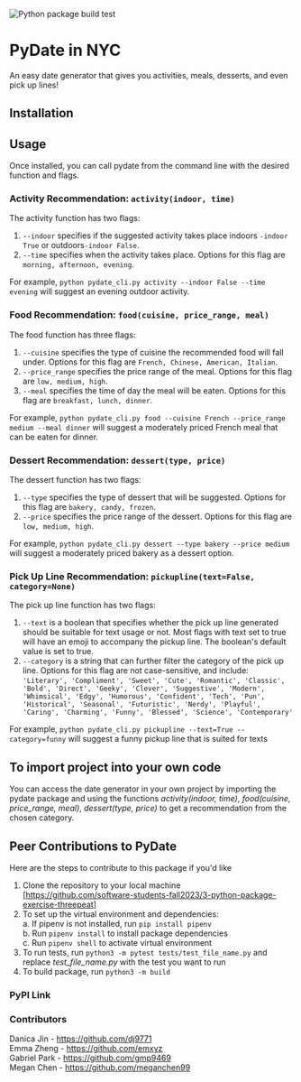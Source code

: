 ![Python package build test](https://github.com/software-students-fall2023/3-python-package-exercise-threepeat/actions/workflows/workflow.yaml/badge.svg)

# PyDate in NYC
An easy date generator that gives you activities, meals, desserts, and even pick up lines!

## Installation

## Usage
Once installed, you can call pydate from the command line with the desired function and flags.  

### Activity Recommendation: ```activity(indoor, time)```
The activity function has two flags: 
1. `--indoor` specifies if the suggested activity takes place indoors `-indoor True` or outdoors`-indoor False`. 
2. `--time` specifies when the activity takes place. Options for this flag are `morning, afternoon, evening`.

For example, `python pydate_cli.py activity --indoor False --time evening` will suggest an evening outdoor activity.

### Food Recommendation: ```food(cuisine, price_range, meal)```
The food function has three flags:
1. `--cuisine` specifies the type of cuisine the recommended food will fall under.  Options for this flag are `French, Chinese, American, Italian`.
2. `--price_range` specifies the price range of the meal. Options for this flag are `low, medium, high`.
3. `--meal` specifies the time of day the meal will be eaten. Options for this flag are `breakfast, lunch, dinner`.

For example, `python pydate_cli.py food --cuisine French --price_range medium --meal dinner` will suggest a moderately priced French meal that can be eaten for dinner.

### Dessert Recommendation: ```dessert(type, price)```
The dessert function has two flags:
1. `--type` specifies the type of dessert that will be suggested. Options for this flag are `bakery, candy, frozen`.
2. `--price` specifies the price range of the dessert. Options for this flag are `low, medium, high`.

For example, `python pydate_cli.py dessert --type bakery --price medium` will suggest a moderately priced bakery as a dessert option.


### Pick Up Line Recommendation: ```pickupline(text=False, category=None)```
The pick up line function has two flags:
1. `--text` is a boolean that specifies whether the pick up line generated should be suitable for text usage or not. Most flags with text set to true will have an emoji to accompany the pickup line. The boolean's default value is set to true.
2. `--category` is a string that can further filter the category of the pick up line. Options for this flag are not case-sensitive, and include: `'Literary', 'Compliment', 'Sweet', 'Cute', 'Romantic', 'Classic', 'Bold', 'Direct', 'Geeky', 'Clever', 'Suggestive', 'Modern', 'Whimsical', 'Edgy', 'Humorous', 'Confident', 'Tech', 'Pun', 'Historical', 'Seasonal', 'Futuristic', 'Nerdy', 'Playful', 'Caring', 'Charming', 'Funny', 'Blessed', 'Science', 'Contemporary'`

For example, `python pydate_cli.py pickupline --text=True --category=funny` will suggest a funny pickup line that is suited for texts

## To import project into your own code
You can access the date generator in your own project by importing the pydate package and using the functions _activity(indoor, time)_, _food(cuisine, price_range, meal)_, _dessert(type, price)_ to get a recommendation from the chosen category. 


## Peer Contributions to PyDate
Here are the steps to contribute to this package if you'd like
1. Clone the repository to your local machine [https://github.com/software-students-fall2023/3-python-package-exercise-threepeat]
2. To set up the virtual environment and dependencies:    
  a. If pipenv is not installed, run ```pip install pipenv```           
  b. Run ```pipenv install``` to install package dependencies        
  c. Run ```pipenv shell``` to activate virtual environment
3. To run tests, run ```python3 -m pytest tests/test_file_name.py``` and replace _test_file_name.py_ with the test you want to run     
4. To build package, run ```python3 -m build```


### PyPI Link




### Contributors
Danica Jin - https://github.com/dj9771    
Emma Zheng - https://github.com/emxyz   
Gabriel Park - https://github.com/gmp9469    
Megan Chen - https://github.com/meganchen99

